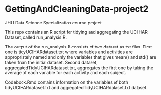 # GettingAndCleaningData-project2
JHU Data Science Specialization course project



This repo contains an R script for tidying and aggregating the UCI HAR Dataset, called run_analysis.R.

The output of the run_analysis.R consists of two dataset as txt files. 
First one is tidyUCIHARdataset.txt where variables and activities are appropriately named and only the variables that gives mean() and std() are taken from the initial dataset. 
Second dataset, aggregatedTidyUCIHARdataset.txt, aggregates the first one by taking the average of each variable for each activity and each subject.

Codebook.Rmd contains information on the variables of both tidyUCIHARdataset.txt and aggregatedTidyUCIHARdataset.txt dataset.
